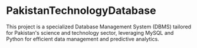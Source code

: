 # PakistanTechnologyDatabase
 This project is a specialized Database Management System (DBMS) tailored for Pakistan's science and technology sector, leveraging MySQL and Python for efficient data management and predictive analytics.
